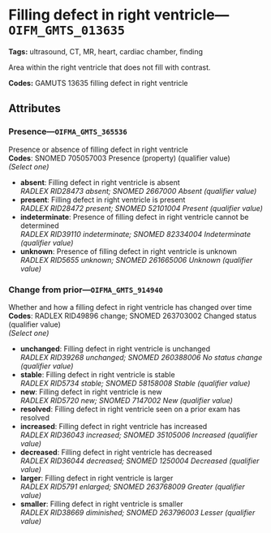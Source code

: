 # Filling defect in right ventricle—`OIFM_GMTS_013635`

**Tags:** ultrasound, CT, MR, heart, cardiac chamber, finding

Area within the right ventricle that does not fill with contrast.

**Codes:** GAMUTS 13635 filling defect in right ventricle

## Attributes

### Presence—`OIFMA_GMTS_365536`

Presence or absence of filling defect in right ventricle  
**Codes**: SNOMED 705057003 Presence (property) (qualifier value)  
*(Select one)*

- **absent**: Filling defect in right ventricle is absent  
_RADLEX RID28473 absent; SNOMED 2667000 Absent (qualifier value)_
- **present**: Filling defect in right ventricle is present  
_RADLEX RID28472 present; SNOMED 52101004 Present (qualifier value)_
- **indeterminate**: Presence of filling defect in right ventricle cannot be determined  
_RADLEX RID39110 indeterminate; SNOMED 82334004 Indeterminate (qualifier value)_
- **unknown**: Presence of filling defect in right ventricle is unknown  
_RADLEX RID5655 unknown; SNOMED 261665006 Unknown (qualifier value)_

### Change from prior—`OIFMA_GMTS_914940`

Whether and how a filling defect in right ventricle has changed over time  
**Codes**: RADLEX RID49896 change; SNOMED 263703002 Changed status (qualifier value)  
*(Select one)*

- **unchanged**: Filling defect in right ventricle is unchanged  
_RADLEX RID39268 unchanged; SNOMED 260388006 No status change (qualifier value)_
- **stable**: Filling defect in right ventricle is stable  
_RADLEX RID5734 stable; SNOMED 58158008 Stable (qualifier value)_
- **new**: Filling defect in right ventricle is new  
_RADLEX RID5720 new; SNOMED 7147002 New (qualifier value)_
- **resolved**: Filling defect in right ventricle seen on a prior exam has resolved  
- **increased**: Filling defect in right ventricle has increased  
_RADLEX RID36043 increased; SNOMED 35105006 Increased (qualifier value)_
- **decreased**: Filling defect in right ventricle has decreased  
_RADLEX RID36044 decreased; SNOMED 1250004 Decreased (qualifier value)_
- **larger**: Filling defect in right ventricle is larger  
_RADLEX RID5791 enlarged; SNOMED 263768009 Greater (qualifier value)_
- **smaller**: Filling defect in right ventricle is smaller  
_RADLEX RID38669 diminished; SNOMED 263796003 Lesser (qualifier value)_